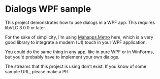 ﻿# Dialogs WPF sample

This project demonstrates how to use dialogs in a WPF app. This requires libVLC 3.0.0 or later.

For the sake of simplicity, I'm using [Mahapps.Metro](https://github.com/MahApps/MahApps.Metro) here, which is a very good library
to integrate a modern (UI) touch in your WPF application.

You could do the same thing in any app, like in pure WPF or in WinForms, but you'd probably have to implement your own dialogs.

The streams that this project is using don't exist. If you know of some sample URL, please make a PR.